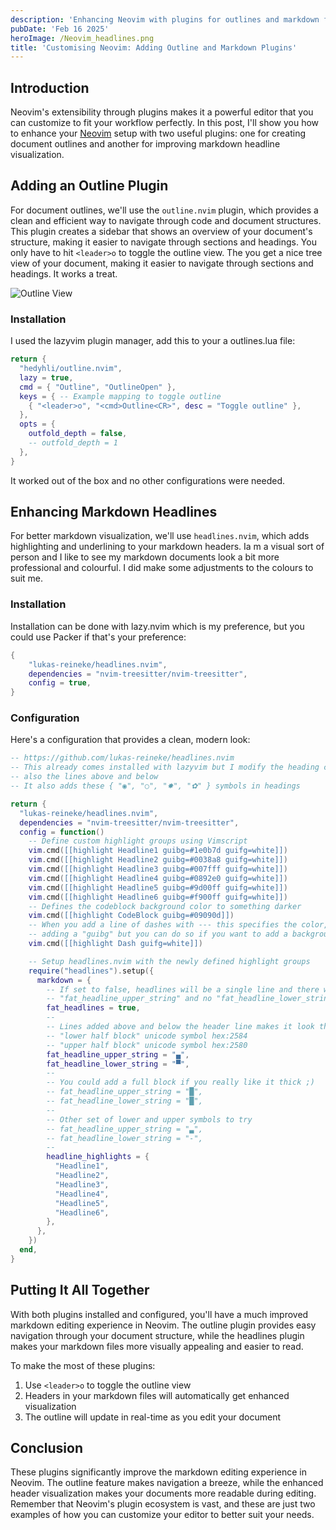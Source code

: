 ```yaml
---
description: 'Enhancing Neovim with plugins for outlines and markdown formatting'
pubDate: 'Feb 16 2025'
heroImage: /Neovim_headlines.png
title: 'Customising Neovim: Adding Outline and Markdown Plugins'
---
```


## Introduction

Neovim's extensibility through plugins makes it a powerful editor that you can customize to fit your workflow perfectly. In this post, I'll show you how to enhance your [Neovim](/blog/neovim_copilot) setup with two useful plugins: one for creating document outlines and another for improving markdown headline visualization.

## Adding an Outline Plugin

For document outlines, we'll use the `outline.nvim` plugin, which provides a clean and efficient way to navigate through code and document structures. This plugin creates a sidebar that shows an overview of your document's structure, making it easier to navigate through sections and headings. You only have to hit `<leader>o` to toggle the outline view. The you get a nice tree view of your document, making it easier to navigate through sections and headings. It works a treat.

![Outline View](/neovim_outline.png)


### Installation

I used the lazyvim plugin manager, add this to your a outlines.lua file:
```lua
return {
  "hedyhli/outline.nvim",
  lazy = true,
  cmd = { "Outline", "OutlineOpen" },
  keys = { -- Example mapping to toggle outline
    { "<leader>o", "<cmd>Outline<CR>", desc = "Toggle outline" },
  },
  opts = {
    outfold_depth = false,
    -- outfold_depth = 1
  },
}
```
It worked out of the box and no other configurations were needed.

## Enhancing Markdown Headlines

For better markdown visualization, we'll use `headlines.nvim`, which adds highlighting and underlining to your markdown headers. Ia m a visual sort of person and I like to see my markdown documents look a bit more professional and colourful. I did make some adjustments to the colours to suit me.

### Installation


Installation can be done with lazy.nvim which is my preference, but you could use Packer if that's your preference:

```lua
{
    "lukas-reineke/headlines.nvim",
    dependencies = "nvim-treesitter/nvim-treesitter",
    config = true,
}
```

### Configuration

Here's a configuration that provides a clean, modern look:

```lua
-- https://github.com/lukas-reineke/headlines.nvim
-- This already comes installed with lazyvim but I modify the heading colors and
-- also the lines above and below
-- It also adds these { "◉", "○", "✸", "✿" } symbols in headings

return {
  "lukas-reineke/headlines.nvim",
  dependencies = "nvim-treesitter/nvim-treesitter",
  config = function()
    -- Define custom highlight groups using Vimscript
    vim.cmd([[highlight Headline1 guibg=#1e0b7d guifg=white]])
    vim.cmd([[highlight Headline2 guibg=#0038a8 guifg=white]])
    vim.cmd([[highlight Headline3 guibg=#007fff guifg=white]])
    vim.cmd([[highlight Headline4 guibg=#0892e0 guifg=white]])
    vim.cmd([[highlight Headline5 guibg=#9d00ff guifg=white]])
    vim.cmd([[highlight Headline6 guibg=#f900ff guifg=white]])
    -- Defines the codeblock background color to something darker
    vim.cmd([[highlight CodeBlock guibg=#09090d]])
    -- When you add a line of dashes with --- this specifies the color, I'm not
    -- adding a "guibg" but you can do so if you want to add a background color
    vim.cmd([[highlight Dash guifg=white]])

    -- Setup headlines.nvim with the newly defined highlight groups
    require("headlines").setup({
      markdown = {
        -- If set to false, headlines will be a single line and there will be no
        -- "fat_headline_upper_string" and no "fat_headline_lower_string"
        fat_headlines = true,
        --
        -- Lines added above and below the header line makes it look thicker
        -- "lower half block" unicode symbol hex:2584
        -- "upper half block" unicode symbol hex:2580
        fat_headline_upper_string = "▄",
        fat_headline_lower_string = "▀",
        --
        -- You could add a full block if you really like it thick ;)
        -- fat_headline_upper_string = "█",
        -- fat_headline_lower_string = "█",
        --
        -- Other set of lower and upper symbols to try
        -- fat_headline_upper_string = "▃",
        -- fat_headline_lower_string = "-",
        --
        headline_highlights = {
          "Headline1",
          "Headline2",
          "Headline3",
          "Headline4",
          "Headline5",
          "Headline6",
        },
      },
    })
  end,
}

```

## Putting It All Together

With both plugins installed and configured, you'll have a much improved markdown editing experience in Neovim. The outline plugin provides easy navigation through your document structure, while the headlines plugin makes your markdown files more visually appealing and easier to read.

To make the most of these plugins:

1. Use `<leader>o` to toggle the outline view
2. Headers in your markdown files will automatically get enhanced visualization
3. The outline will update in real-time as you edit your document

## Conclusion

These plugins significantly improve the markdown editing experience in Neovim. The outline feature makes navigation a breeze, while the enhanced header visualization makes your documents more readable during editing. Remember that Neovim's plugin ecosystem is vast, and these are just two examples of how you can customize your editor to better suit your needs.
